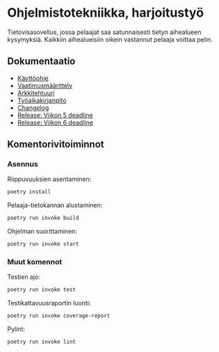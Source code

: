 # Ohjelmistotekniikka, harjoitustyö

Tietovisasovellus, jossa pelaajat saa satunnaisesti tietyn aihealueen kysymyksiä. Kaikkiin aihealueisiin oikein vastannut pelaaja voittaa pelin. 


## Dokumentaatio

- [Käyttöohje](./dokumentaatio/kayttoohje.md)
- [Vaatimusmäärittely](./dokumentaatio/vaatimusmaarittely.md)
- [Arkkitehtuuri](./dokumentaatio/arkkitehtuuri.md)
- [Työaikakirjanpito](./dokumentaatio/tyoaikakirjanpito.md)
- [Changelog](./dokumentaatio/changelog.md)
- [Release: Viikon 5 deadline](https://github.com/veskurau/ot-harjoitustyo/releases/tag/viikko5)
- [Release: Viikon 6 deadline](https://github.com/veskurau/ot-harjoitustyo/releases/tag/viikko6)

## Komentorivitoiminnot

### Asennus

Riippuvuuksien asentaminen:

```bash
poetry install
```

Pelaaja-tietokannan alustaminen:

```bash
poetry run invoke build
```

Ohjelman suorittaminen:

```bash
poetry run invoke start
```

### Muut komennot

Testien ajo:

```bash
poetry run invoke test
```

Testikattavuusraportin luonti:

```bash
poetry run invoke coverage-report
```

Pylint:

```bash
poetry run invoke lint
```
